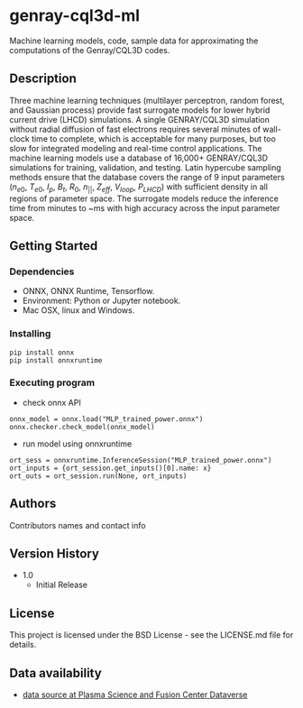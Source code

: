 # genray-cql3d-ml
Machine learning models, code, sample data for approximating the computations of the Genray/CQL3D codes.

## Description

Three machine learning techniques (multilayer perceptron, random forest, and Gaussian process) provide fast surrogate models for lower hybrid current drive (LHCD) simulations.  A single GENRAY/CQL3D simulation without radial diffusion of fast electrons requires several minutes of wall-clock time to complete, which is acceptable for many purposes, but too slow for integrated modeling and real-time control applications.  The machine learning models use a database of 16,000+ GENRAY/CQL3D simulations for training, validation, and testing.  Latin hypercube sampling methods ensure that the database covers the range of 9 input parameters ($n_{e0}$, $T_{e0}$, $I_p$, $B_t$, $R_0$, $n_{||}$, $Z_{eff}$, $V_{loop}$, $P_{LHCD}$) with sufficient density in all regions of parameter space.  The surrogate models reduce the inference time from minutes to ~ms with high accuracy across the input parameter space.

## Getting Started

### Dependencies

* ONNX, ONNX Runtime, Tensorflow.
* Environment: Python or Jupyter notebook.
* Mac OSX, linux and Windows.

### Installing

```
pip install onnx
pip install onnxruntime

```

### Executing program

* check onnx API
```
onnx_model = onnx.load("MLP_trained_power.onnx")
onnx.checker.check_model(onnx_model)
```
* run model using onnxruntime
```
ort_sess = onnxruntime.InferenceSession("MLP_trained_power.onnx")
ort_inputs = {ort_session.get_inputs()[0].name: x} 
ort_outs = ort_session.run(None, ort_inputs)
```

## Authors

Contributors names and contact info

## Version History

* 1.0
    * Initial Release

## License

This project is licensed under the BSD License - see the LICENSE.md file for details.

## Data availability

* [data source at Plasma Science and Fusion Center Dataverse](https://doi.org/10.7910/DVN/5YY6PE)

